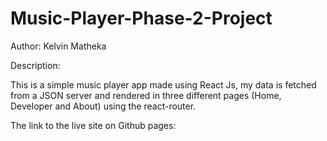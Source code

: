 # Music-Player-Phase-2-Project

Author: Kelvin Matheka

Description:

This is a simple music player app made using React Js, 
my data is fetched from a JSON server and rendered in three different pages (Home, Developer and About) using the react-router.

The link to the live site on Github pages:
